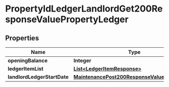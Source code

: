 

# PropertyIdLedgerLandlordGet200ResponseValuePropertyLedger


## Properties

| Name | Type | Description | Notes |
|------------ | ------------- | ------------- | -------------|
|**openingBalance** | **Integer** |  |  [optional] |
|**ledgerItemList** | [**List&lt;LedgerItemResponse&gt;**](LedgerItemResponse.md) |  |  [optional] |
|**landlordLedgerStartDate** | [**MaintenancePost200ResponseValueCreatedDate**](MaintenancePost200ResponseValueCreatedDate.md) |  |  [optional] |



